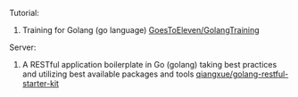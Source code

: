 Tutorial:
1. Training for Golang (go language) [GoesToEleven/GolangTraining](https://github.com/GoesToEleven/GolangTraining)

Server:
1. A RESTful application boilerplate in Go (golang) taking best practices and utilizing best available packages and tools [qiangxue/golang-restful-starter-kit](https://github.com/qiangxue/golang-restful-starter-kit)
